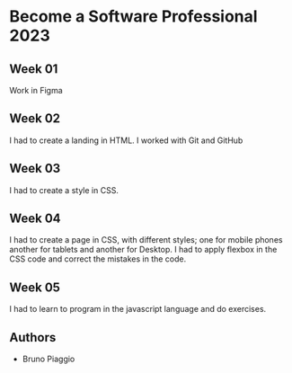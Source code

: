 # Become a Software Professional 2023

## Week 01
Work in Figma

## Week 02
I had to create a landing in HTML. I worked with Git
and GitHub

## Week 03
I had to create a style in CSS.

## Week 04
I had to create a page in CSS, with different styles; one for mobile phones another for tablets and another for Desktop.
I had to apply flexbox in the CSS code and correct the mistakes in the code.

## Week 05
I had to learn to program in the javascript language and do exercises.


## Authors
- Bruno Piaggio